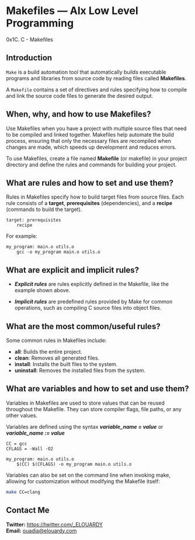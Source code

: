 # Makefiles — Alx Low Level Programming
0x1C. C - Makefiles

## Introduction
`Make` is a build automation tool that automatically builds executable programs and libraries from source code by reading files called **Makefiles**.

A `Makefile` contains a set of directives and rules specifying how to compile and link the source code files to generate the desired output.

## When, why, and how to use Makefiles?
Use Makefiles when you have a project with multiple source files that need to be compiled and linked together. Makefiles help automate the build process, ensuring that only the necessary files are recompiled when changes are made, which speeds up development and reduces errors.

To use Makefiles, create a file named **Makefile** (or makefile) in your project directory and define the rules and commands for building your project.

## What are rules and how to set and use them?
Rules in Makefiles specify how to build target files from source files. Each rule consists of a **target**, **prerequisites** (dependencies), and a **recipe** (commands to build the target).

```make
target: prerequisites
    recipe
```

For example:

```make
my_program: main.o utils.o
    gcc -o my_program main.o utils.o
```


## What are explicit and implicit rules?
- ***Explicit rules*** are rules explicitly defined in the Makefile, like the example shown above.

- ***Implicit rules*** are predefined rules provided by Make for common operations, such as compiling C source files into object files.

## What are the most common/useful rules?
Some common rules in Makefiles include:

- **all**: Builds the entire project.
- **clean**: Removes all generated files.
- **install**: Installs the built files to the system.
- **uninstall**: Removes the installed files from the system.

## What are variables and how to set and use them?
Variables in Makefiles are used to store values that can be reused throughout the Makefile. They can store compiler flags, file paths, or any other values.

Variables are defined using the syntax ***variable_name = value*** or ***variable_name := value***

```make
CC = gcc
CFLAGS = -Wall -O2

my_program: main.o utils.o
    $(CC) $(CFLAGS) -o my_program main.o utils.o
```

Variables can also be set on the command line when invoking make, allowing for customization without modifying the Makefile itself:

```sh
make CC=clang
```


## Contact Me
**Twitter:** https://twitter.com/_ELOUARDY \
**Email:** ouadia@elouardy.com
